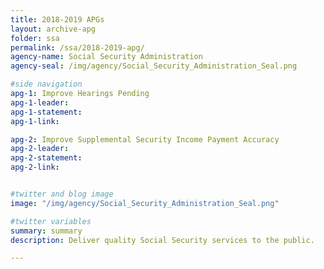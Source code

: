 ```yaml
---
title: 2018-2019 APGs
layout: archive-apg
folder: ssa
permalink: /ssa/2018-2019-apg/
agency-name: Social Security Administration
agency-seal: /img/agency/Social_Security_Administration_Seal.png

#side navigation
apg-1: Improve Hearings Pending
apg-1-leader:
apg-1-statement:
apg-1-link:

apg-2: Improve Supplemental Security Income Payment Accuracy
apg-2-leader:
apg-2-statement:
apg-2-link:


#twitter and blog image
image: "/img/agency/Social_Security_Administration_Seal.png"

#twitter variables
summary: summary
description: Deliver quality Social Security services to the public.

---
```

